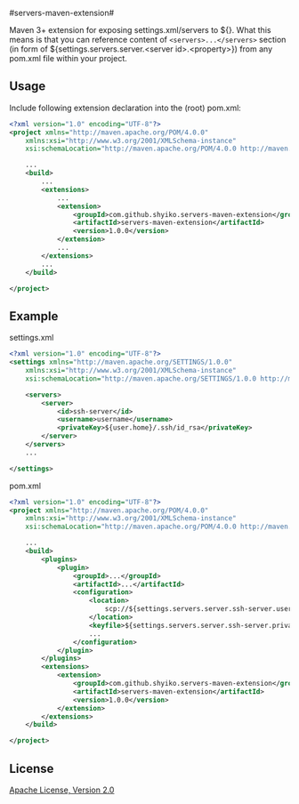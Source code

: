 #servers-maven-extension#

Maven 3+ extension for exposing settings.xml/servers to ${}. What this means is that you can reference content of
`<servers>...</servers>` section (in form of ${settings.servers.server.&lt;server id&gt;.&lt;property&gt;}) from any pom.xml file
within your project.

Usage
---------------

Include following extension declaration into the (root) pom.xml:

```xml
<?xml version="1.0" encoding="UTF-8"?>
<project xmlns="http://maven.apache.org/POM/4.0.0"
    xmlns:xsi="http://www.w3.org/2001/XMLSchema-instance"
    xsi:schemaLocation="http://maven.apache.org/POM/4.0.0 http://maven.apache.org/xsd/maven-4.0.0.xsd">

    ...
    <build>
        ...
        <extensions>
            ...
            <extension>
                <groupId>com.github.shyiko.servers-maven-extension</groupId>
                <artifactId>servers-maven-extension</artifactId>
                <version>1.0.0</version>
            </extension>
            ...
        </extensions>
        ...
    </build>

</project>
```


Example
---------------

settings.xml

```xml
<?xml version="1.0" encoding="UTF-8"?>
<settings xmlns="http://maven.apache.org/SETTINGS/1.0.0"
    xmlns:xsi="http://www.w3.org/2001/XMLSchema-instance"
    xsi:schemaLocation="http://maven.apache.org/SETTINGS/1.0.0 http://maven.apache.org/xsd/settings-1.0.0.xsd">

    <servers>
        <server>
            <id>ssh-server</id>
            <username>username</username>
            <privateKey>${user.home}/.ssh/id_rsa</privateKey>
        </server>
    </servers>
    ...

</settings>
```

pom.xml

```xml
<?xml version="1.0" encoding="UTF-8"?>
<project xmlns="http://maven.apache.org/POM/4.0.0"
    xmlns:xsi="http://www.w3.org/2001/XMLSchema-instance"
    xsi:schemaLocation="http://maven.apache.org/POM/4.0.0 http://maven.apache.org/xsd/maven-4.0.0.xsd">

    ...
    <build>
        <plugins>
            <plugin>
                <groupId>...</groupId>
                <artifactId>...</artifactId>
                <configuration>
                    <location>
                        scp://${settings.servers.server.ssh-server.username}:from-key-file@${ssh-server.url}
                    </location>
                    <keyfile>${settings.servers.server.ssh-server.privateKey}</keyfile>
                    ...
                </configuration>
            </plugin>
        </plugins>
        <extensions>
            <extension>
                <groupId>com.github.shyiko.servers-maven-extension</groupId>
                <artifactId>servers-maven-extension</artifactId>
                <version>1.0.0</version>
            </extension>
        </extensions>
    </build>

</project>
```

License
---------------

[Apache License, Version 2.0](http://www.apache.org/licenses/LICENSE-2.0)